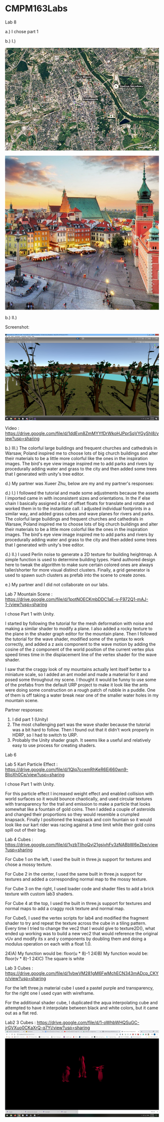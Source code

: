 # CMPM163Labs


Lab 8 

a.) I chose part 1

b.) I.) 
  
  ![](images/warsaw_oli_2013251.jpg)
  
  ![](images/Warsaw_poland_inpiration.jpg)

b.) II.)

  Screenshot: 
  
  ![](images/CMPM-163-Lab-8-Screenshot.jpg)

  Video : https://drive.google.com/file/d/1ddEvn8ZmMYYfDrWkoHJPprSqVYGyShl8/view?usp=sharing
  
b.) III.)  The colorful large buildings and frequent churches and cathedrals in Warsaw, Poland inspired me to choose lots of big church buildings and alter their materials to be a little more colorful like the ones in the inspiration images.  The bird's eye view image inspired me to add parks and rivers by procedurally adding water and grass to the city and then added some trees that I generated with unity's tree editor.

d.) My partner was Xueer Zhu, below are my and my partner's responses:

d.) I.)  I followed the tutorial and made some adjustments because the assets I imported came in with inconsistent sizes and orientations. In the if else chain I basically assigned a list of offset floats for translate and rotate and worked them in to the instantiate call.  I adjusted individual footprints in a similar way, and added grass cubes and wave planes for rivers and parks.  The colorful large buildings and frequent churches and cathedrals in Warsaw, Poland inspired me to choose lots of big church buildings and alter their materials to be a little more colorful like the ones in the inspiration images. The bird's eye view image inspired me to add parks and rivers by procedurally adding water and grass to the city and then added some trees that I generated with unity's tree editor.

d.) II.)  I used Perlin noise to generate a 2D texture for building heightmap. A simple function is used to determine building types.      Hand authored design here to tweak the algorithm to make sure certain colored ones are always taller/shorter for more visual distinct clusters. 
Finally, a grid generator is used to spawn such clusters as prefab into the scene to create zones.

e.)  My partner and I did not collaborate on our labs.





Lab 7 Mountain Scene : https://drive.google.com/file/d/1potNOECKmbDDC1aE-v-F972Q1-mAJ-1-/view?usp=sharing

  I chose Part 1 with Unity.

  I started by following the tutorial for the mesh deformation with noise and making a similar shader to modify a plane.  I also added a rocky texture to the plane in the shader graph editor for the mountain plane.  Then I followed the tutorial for the wave shader, modified some of the syntax to work correctly, and added a z axis component to the wave motion by adding the cosine of the z component of the world position of the current vertex plus speed times time in the displacement line of the vertex shader for the wave shader.
  
  I saw that the craggy look of my mountains actually lent itself better to a miniature scale, so I added an ant model and made a material for it and posed some throughout my scene.  I thought it would be funny to use some of the prefabs from the default URP project to make it look like the ants were doing some construction on a rough patch of rubble in a puddle.  One of them is off taking a water break near one of the smaller water holes in my mountain scene.
  
  Partner responses:
  
  1. I did part 1 (Unity)
  2. The most challenging part was the wave shader because the
  tutorial was a bit hard to follow. Then I found
  out that it didn't work properly in HDRP, so I had to switch 
  to URP.
  3. Probably the Unity shader graph. It seems like a useful and 
  relatively easy to use process for creating shaders.



Lab 6



Lab 5 Kart Particle Effect : https://drive.google.com/file/d/1Qlq7ccemRhKeR6Ej660wn9-BlioXh0Ce/view?usp=sharing

  I chose Part 1 with Unity.
  
  For this particle effect I increased weight effect and enabled collision with world surfaces so it would bounce chaotically, and used circular textures with transparency for the trail and emission to make a particle that looks somewhat like a fountain of gold coins.  Then I added a couple of asteroids and changed their proportions so they would resemble a crumpled knapsack. Finally I positioned the knapsack and coin fountain so it would look like our kart rider was racing against a time limit while their gold coins spill out of their bag.


Lab 4 Cubes : https://drive.google.com/file/d/1yzbTllhoQvj21gsjvhFv3zNABbW6eZbe/view?usp=sharing

  For Cube 1 on the left, I used the built in three.js support for textures and chose a mossy texture.
  
  For Cube 2 in the center, I used the same built in three.js support for textures and added a corresponding normal map to the mossy    texture.
  
  For Cube 3 on the right, I used loader code and shader files to add a brick texture with custom lab3 shaders.
  
  For Cube 4 at the top, I used the built in three.js support for textures and normal maps to add a craggy rock texture and normal map.
  
  For Cube5, I used the vertex scripts for lab4 and modified the fragment shader to try and repeat the texture across the cube in a tiling pattern.  Every time I tried to change the vec2 that I would give to texture2D(), what ended up working was to build a new vec2 that would reference the original vUv and modify its x and y components by doubling them and doing a modulus operation on each with a float 1.0.
  
  24)A) My function would be: floor(u * 8)-1
  24)B) My function would be: floor(v * 8)-1
  24)C) The square is white



Lab 3 Cubes : https://drive.google.com/file/d/1vbwVM281gM6FwMchECN343mADcp_CKYn/view?usp=sharing

  For the left three.js material cube I used a pastel purple and transparency, for the right one I used cyan with wireframe.

  For the additional shader cube, I duplicated the aqua interpolating cube and attempted to have it interpolate between black and white   colors, but it came out as a flat red.



Lab2 3 Cubes : https://drive.google.com/file/d/1-oWhbWHQSuGC-jrGVXuo0CKaXrQ-q7Yj/view?usp=sharing
![](images/Lab2-3-objects.jpg)
